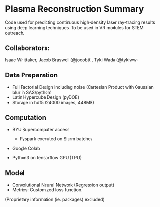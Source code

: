 # Plasma Reconstruction Summary

Code used for predicting continuous high-density laser ray-tracing results using deep learning techniques. To be used in VR modules for STEM outreach. 

## Collaborators: 

Isaac Whittaker, Jacob Braswell (@jocobtt), Tyki Wada (@tykiww)

## Data Preparation

- Full Factorial Design including noise (Cartesian Product with Gaussian blur in SAS/python)
- Latin Hypercube Design (pyDOE)
- Storage in hdf5 (24000 images, 448MB)

## Computation

- BYU Supercomputer access
  - Pyspark executed on Slurm batches
  
 - Google Colab
  - Python3 on tensorflow GPU (TPU)

## Model

- Convolutional Neural Network (Regression output)
- Metrics: Customized loss function.


(Proprietary information (ie. packages) excluded)
